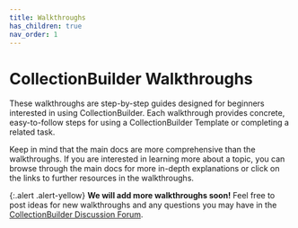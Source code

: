 ```yaml
---
title: Walkthroughs
has_children: true
nav_order: 1
---
```


# CollectionBuilder Walkthroughs

These walkthroughs are step-by-step guides designed for beginners interested in using CollectionBuilder. Each walkthrough provides concrete, easy-to-follow steps for using a CollectionBuilder Template or completing a related task.

Keep in mind that the main docs are more comprehensive than the walkthroughs. If you are interested in learning more about a topic, you can browse through the main docs for more in-depth explanations or click on the links to further resources in the walkthroughs.

{:.alert .alert-yellow}
**We will add more walkthroughs soon!** Feel free to post ideas for new walkthroughs and any questions you may have in the [CollectionBuilder Discussion Forum](https://github.com/orgs/CollectionBuilder/discussions).
